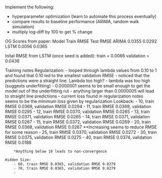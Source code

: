 Implement the following:
- hyperparameter optimization (learn to automate this process eventually)
- compare results to baseline performance (ARIMA, random walk simulation)
- multiply log-diff by 100 to get % change

OG Scores from paper: 
    Model  Train RMSE  Test RMSE
    ARIMA    0.0355      0.0292
    LSTM     0.0056      0.0365

Inital RMSE from LSTM (once seed is added):
    train = 0.0066
    validation = 0.0436

Training notes
    Regularization:
        - looped through lambda values from 0.10 to 1 and found that 0.10 led to the smallest validation RMSE
        - noticed that the predictions were a straight line. Lambda too high?
        - lambda was too high (suggests underfitting)
        - 0.0000001 seems to be small enough to get the model out of the underfitting rut
        - anything larger than 0.0000005 will lead to straight line predictions
        - current loss found in regularization notes seems to be the minimum loss given by regularization
    Lookback:
        - 10, train RMSE 0.0369, validation RMSE 0.0294
        - 11, train RMSE 0.0369, validation RMSE 0.0295
        - 12, train RMSE 0.0370, validation RMSE 0.0265
        - 13, train RMSE 0.0371, validation RMSE 0.0265
        - 14, train RMSE 0.0371, validation RMSE 0.0267
        - 15, train RMSE 0.0372, validation RMSE 0.0269
        - 20, train RMSE 0.0368, validation RMSE 0.0267 **Increasing seems to reduce RMSE for some reason
        - 25, train RMSE 0.0370, validation RMSE 0.0272 
        - 30, train RMSE 0.0375, validation RMSE 0.0275
        - 40, train RMSE 0.0374, validation RMSE 0.0188

        *Anything below 10 leads to non-convergence

    Hidden Size:
        - 60, train RMSE 0.0365, validation RMSE 0.0279
        - 70, train RMSE 0.0365, validation RMSE 0.0279
        - 
        
